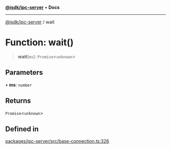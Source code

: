 [**@isdk/ipc-server**](../README.md) • **Docs**

***

[@isdk/ipc-server](../globals.md) / wait

# Function: wait()

> **wait**(`ms`): `Promise`\<`unknown`\>

## Parameters

• **ms**: `number`

## Returns

`Promise`\<`unknown`\>

## Defined in

[packages/ipc-server/src/base-connection.ts:326](https://github.com/isdk/ipc-server.js/blob/64a46f715f59f19fdab332a9cff994e930e96d0d/src/base-connection.ts#L326)
